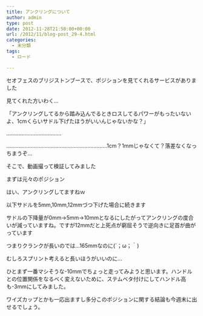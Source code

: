```yaml
---
title: アンクリングについて
author: admin
type: post
date: 2012-11-28T21:50:00+00:00
url: /2012/11/blog-post_29-4.html
categories:
  - 未分類
tags:
  - ロード

---
```

セオフェスのブリジストンブースで、ポジションを見てくれるサービスがありました

見てくれた方いわく…

「アンクリングしてるから踏み込んでるときロスしてるパワーがもったいないよ、1cmくらいサドル下げたほうがいいんじゃないかな？」

………………………………

…………………………………………………………1cm？1mmじゃなくて？落差なくなっちまうぞ…

そこで、動画撮って検証してみました

まずは元々のポジション

<div class="separator" style="clear: both; text-align: center;">
</div>

はい、アンクリングしてますねｗ

以下サドルを5mm,10mm,12mmづつ下げた場合に続きます



<div class="separator" style="clear: both; text-align: center;">
</div>

<div class="separator" style="clear: both; text-align: center;">
</div>

<div class="separator" style="clear: both; text-align: center;">
</div>

<div class="separator" style="clear: both; text-align: center;">
</div>

<div class="separator" style="clear: both; text-align: center;">
</div>

サドルの下降量が0mm→5mm→10mmとなるにしたがってアンクリングの度合いが減っていますね。ですが12mmだと上死点が窮屈そうで逆向きに足首が曲がっています

つまりクランクが長いのでは…165mmなのに(´；ω；｀)

むしろスプリント考えると長いほうがいいのに…

ひとまず一番マシそうな-10mmでちょっと走ってみようと思います。ハンドルとの位置関係をなるべく変えないために、ステムベタ付けにしてハンドル高も-3mmにしてみました。

ワイズカップとかも一応出ますし多分このポジションに関する結論も今週末に出せるでしょう。
